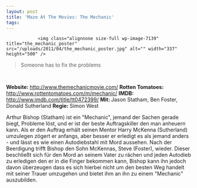 ```yaml
---
layout: post
title: 'Maze At The Movies: The Mechanic'
tags:
---
```



                <img class="alignnone size-full wp-image-7139" title="the_mechanic_poster" src="/uploads/2011/04/the_mechanic_poster.jpg" alt="" width="337" height="500" />
<blockquote>Someone has to fix the problems</blockquote>
<img class="alignnone size-full wp-image-5898" title="movie_review_4stars" src="/uploads/2010/02/movie_review_4stars.png" alt="" width="75" height="15" />
<p><strong> Website: </strong><a href="http://www.themechanicmovie.com/"><a href="http://www.themechanicmovie.com/">http://www.themechanicmovie.com/</a></a>
<strong>Rotten Tomatoes: </strong><a href="http://www.rottentomatoes.com/m/mechanic/"><a href="http://www.rottentomatoes.com/m/mechanic/">http://www.rottentomatoes.com/m/mechanic/</a></a>
<strong>IMDB: </strong><a href="http://www.imdb.com/title/tt0472399/"><a href="http://www.imdb.com/title/tt0472399/">http://www.imdb.com/title/tt0472399/</a></a>
<strong>Mit: </strong>Jason Statham, Ben Foster, Donald Sutherland
<strong>Regie: </strong>Simon West</p>
<p>Arthur Bishop (Statham) ist ein &quot;Mechanic&quot;, jemand der Sachen gerade biegt, Probleme löst, und er ist der beste Auftragskiller den man anheuern kann. Als er den Auftrag erhält seinen Mentor Harry McKenna (Sutherland) umzulegen zögert er anfangs, aber besser er erledigt es als jemand anders - und lässt es wie einen Autodiebstahl mit Mord aussehen. Nach der Beerdigung trifft Bishop den Sohn McKennas, Steve (Foster), wieder. Dieser beschließt sich für den Mord an seinem Vater zu rächen und jeden Autodieb zu erledigen den er in die Finger bekommen kann, Bishop kann ihn jedoch davon überzeugen dass es sich hierbei nicht um den besten Weg handelt mit seiner Trauer umzugehen und bietet ihm an ihn zu einem &quot;Mechanic&quot; auszubilden.</p>

